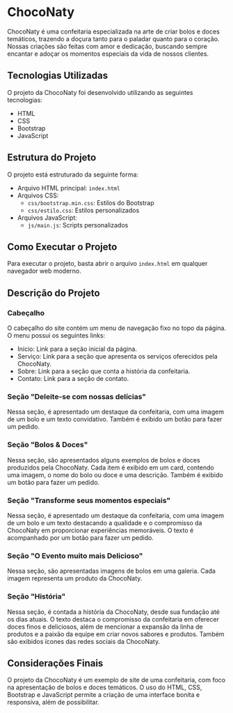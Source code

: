 # ChocoNaty

ChocoNaty é uma confeitaria especializada na arte de criar bolos e doces temáticos, trazendo a doçura tanto para o paladar quanto para o coração. Nossas criações são feitas com amor e dedicação, buscando sempre encantar e adoçar os momentos especiais da vida de nossos clientes.

## Tecnologias Utilizadas

O projeto da ChocoNaty foi desenvolvido utilizando as seguintes tecnologias:

- HTML
- CSS
- Bootstrap
- JavaScript

## Estrutura do Projeto

O projeto está estruturado da seguinte forma:

- Arquivo HTML principal: `index.html`
- Arquivos CSS:
  - `css/bootstrap.min.css`: Estilos do Bootstrap
  - `css/estilo.css`: Estilos personalizados
- Arquivos JavaScript:
  - `js/main.js`: Scripts personalizados

## Como Executar o Projeto

Para executar o projeto, basta abrir o arquivo `index.html` em qualquer navegador web moderno.

## Descrição do Projeto

### Cabeçalho

O cabeçalho do site contém um menu de navegação fixo no topo da página. O menu possui os seguintes links:

- Início: Link para a seção inicial da página.
- Serviço: Link para a seção que apresenta os serviços oferecidos pela ChocoNaty.
- Sobre: Link para a seção que conta a história da confeitaria.
- Contato: Link para a seção de contato.

### Seção "Deleite-se com nossas delícias"

Nessa seção, é apresentado um destaque da confeitaria, com uma imagem de um bolo e um texto convidativo. Também é exibido um botão para fazer um pedido.

### Seção "Bolos & Doces"

Nessa seção, são apresentados alguns exemplos de bolos e doces produzidos pela ChocoNaty. Cada item é exibido em um card, contendo uma imagem, o nome do bolo ou doce e uma descrição. Também é exibido um botão para fazer um pedido.

### Seção "Transforme seus momentos especiais"

Nessa seção, é apresentado um destaque da confeitaria, com uma imagem de um bolo e um texto destacando a qualidade e o compromisso da ChocoNaty em proporcionar experiências memoráveis. O texto é acompanhado por um botão para fazer um pedido.

### Seção "O Evento muito mais Delicioso"

Nessa seção, são apresentadas imagens de bolos em uma galeria. Cada imagem representa um produto da ChocoNaty.

### Seção "História"

Nessa seção, é contada a história da ChocoNaty, desde sua fundação até os dias atuais. O texto destaca o compromisso da confeitaria em oferecer doces finos e deliciosos, além de mencionar a expansão da linha de produtos e a paixão da equipe em criar novos sabores e produtos. Também são exibidos ícones das redes sociais da ChocoNaty.

## Considerações Finais

O projeto da ChocoNaty é um exemplo de site de uma confeitaria, com foco na apresentação de bolos e doces temáticos. O uso do HTML, CSS, Bootstrap e JavaScript permite a criação de uma interface bonita e responsiva, além de possibilitar.
